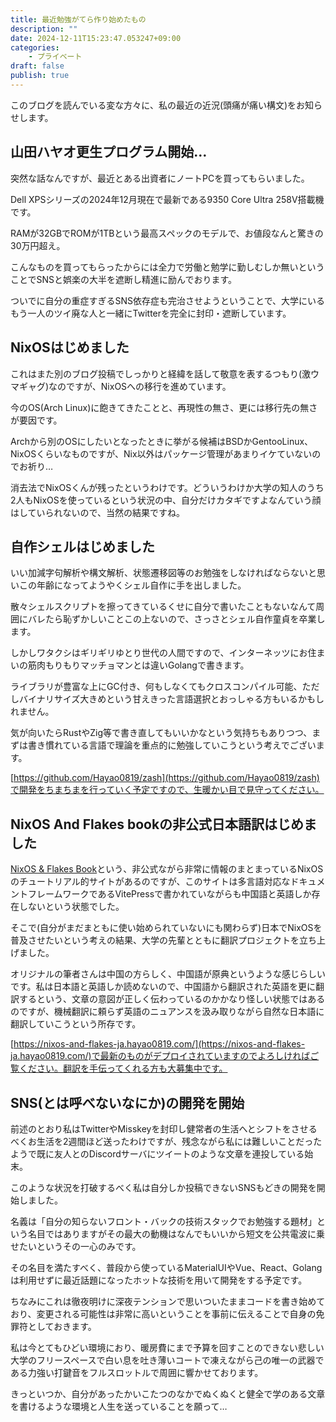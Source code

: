 ```yaml
---
title: 最近勉強がてら作り始めたもの
description: ""
date: 2024-12-11T15:23:47.053247+09:00
categories:
    - プライベート
draft: false
publish: true
---
```


このブログを読んでいる変な方々に、私の最近の近況(頭痛が痛い構文)をお知らせします。

## 山田ハヤオ更生プログラム開始…

突然な話なんですが、最近とある出資者にノートPCを買ってもらいました。

Dell XPSシリーズの2024年12月現在で最新である9350 Core Ultra 258V搭載機です。

RAMが32GBでROMが1TBという最高スペックのモデルで、お値段なんと驚きの30万円超え。

こんなものを買ってもらったからには全力で労働と勉学に勤しむしか無いということでSNSと娯楽の大半を遮断し精進に励んでおります。

ついでに自分の重症すぎるSNS依存症も完治させようということで、大学にいるもう一人のツイ廃な人と一緒にTwitterを完全に封印・遮断しています。

## NixOSはじめました

これはまた別のブログ投稿でしっかりと経緯を話して敬意を表するつもり(激ウマギャグ)なのですが、NixOSへの移行を進めています。

今のOS(Arch Linux)に飽きてきたことと、再現性の無さ、更には移行先の無さが要因です。

Archから別のOSにしたいとなったときに挙がる候補はBSDかGentooLinux、NixOSくらいなものですが、Nix以外はパッケージ管理があまりイケていないのでお祈り…

消去法でNixOSくんが残ったというわけです。どういうわけか大学の知人のうち2人もNixOSを使っているという状況の中、自分だけカタギですよなんていう顔はしていられないので、当然の結果ですね。

## 自作シェルはじめました

いい加減字句解析や構文解析、状態遷移図等のお勉強をしなければならないと思いこの年齢になってようやくシェル自作に手を出しました。

散々シェルスクリプトを擦ってきているくせに自分で書いたこともないなんて周囲にバレたら恥ずかしいことこの上ないので、さっさとシェル自作童貞を卒業します。

しかしワタクシはギリギリゆとり世代の人間ですので、インターネッツにお住まいの筋肉もりもりマッチョマンとは違いGolangで書きます。

ライブラリが豊富な上にGC付き、何もしなくてもクロスコンパイル可能、ただしバイナリサイズ大きめという甘えきった言語選択とおっしゃる方もいるかもしれません。

気が向いたらRustやZig等で書き直してもいいかなという気持ちもありつつ、まずは書き慣れている言語で理論を重点的に勉強していこうという考えでございます。

[https://github.com/Hayao0819/zash](https://github.com/Hayao0819/zash)で開発をちまちまを行っていく予定ですので、生暖かい目で見守ってください。

## NixOS And Flakes bookの非公式日本語訳はじめました

[NixOS & Flakes Book](https://nixos-and-flakes.thiscute.world/)という、非公式ながら非常に情報のまとまっているNixOSのチュートリアル的サイトがあるのですが、このサイトは多言語対応なドキュメントフレームワークであるVitePressで書かれていながらも中国語と英語しか存在しないという状態でした。

そこで(自分がまだまともに使い始められていないにも関わらず)日本でNixOSを普及させたいという考えの結果、大学の先輩とともに翻訳プロジェクトを立ち上げました。

オリジナルの筆者さんは中国の方らしく、中国語が原典というような感じらしいです。私は日本語と英語しか読めないので、中国語から翻訳された英語を更に翻訳するという、文章の意図が正しく伝わっているのかかなり怪しい状態ではあるのですが、機械翻訳に頼らず英語のニュアンスを汲み取りながら自然な日本語に翻訳していこうという所存です。

[https://nixos-and-flakes-ja.hayao0819.com/](https://nixos-and-flakes-ja.hayao0819.com/)で最新のものがデプロイされていますのでよろしければご覧ください。翻訳を手伝ってくれる方も大募集中です。

## SNS(とは呼べないなにか)の開発を開始

前述のとおり私はTwitterやMisskeyを封印し健常者の生活へとシフトをさせるべくお生活を2週間ほど送ったわけですが、残念ながら私には難しいことだったようで既に友人とのDiscordサーバにツイートのような文章を連投している始末。

このような状況を打破するべく私は自分しか投稿できないSNSもどきの開発を開始しました。

名義は「自分の知らないフロント・バックの技術スタックでお勉強する題材」という名目ではありますがその最大の動機はなんでもいいから短文を公共電波に乗せたいというその一心のみです。

その名目を満たすべく、普段から使っているMaterialUIやVue、React、Golangは利用せずに最近話題になったホットな技術を用いて開発をする予定です。

ちなみにこれは徹夜明けに深夜テンションで思いついたままコードを書き始めており、変更される可能性は非常に高いということを事前に伝えることで自身の免罪符としておきます。

私は今とてもひどい環境におり、暖房費にまで予算を回すことのできない悲しい大学のフリースペースで白い息を吐き薄いコートで凍えながら己の唯一の武器である力強い打鍵音をフルスロットルで周囲に響かせております。

きっといつか、自分があったかいこたつのなかでぬくぬくと健全で学のある文章を書けるような環境と人生を送っていることを願って…
